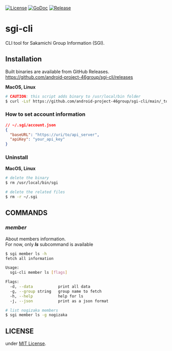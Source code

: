 [![License](https://img.shields.io/badge/license-MIT-blue)](./LICENSE)
[![GoDoc](https://img.shields.io/badge/godoc-reference-5272B4)](https://pkg.go.dev/github.com/android-project-46group/sgi-cli)
[![Release](https://img.shields.io/github/release/android-project-46group/sgi-cli.svg?style=flat-square)](https://github.com/android-project-46group/sgi-cli/releases)

# sgi-cli

CLI tool for Sakamichi Group Information (SGI).

## Installation

Built binaries are available from GitHub Releases.  
https://github.com/android-project-46group/sgi-cli/releases

**MacOS, Linux**

```sh
# CAUTION: this script adds binary to /usr/local/bin folder
$ curl -Lsf https://github.com/android-project-46group/sgi-cli/main/_tools/scripts/installer.sh | bash
```

### How to set account information

```json
// ~/.sgi/account.json
{
  "baseURL": "https://uri/to/api_server",
  "apiKey": "your_api_key"
}
```

### Uninstall

**MacOS, Linux**

```sh
# delete the binary
$ rm /usr/local/bin/sgi

# delete the related files
$ rm -r ~/.sgi
```

## COMMANDS

### _member_

About members information.  
For now, only **_ls_** subcommand is available

```sh
$ sgi member ls -h
fetch all information

Usage:
  sgi-cli member ls [flags]

Flags:
  -d, --data           print all data
  -g, --group string   group name to fetch
  -h, --help           help for ls
  -j, --json           print as a json format

# list nogizaka members
$ sgi member ls -g nogizaka
```

## LICENSE

under [MIT License](./LICENSE).
